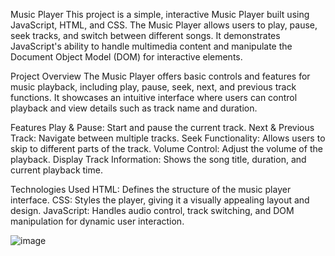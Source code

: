 Music Player
This project is a simple, interactive Music Player built using JavaScript, HTML, and CSS. The Music Player allows users to play, pause, seek tracks, and switch between different songs. It demonstrates JavaScript's ability to handle multimedia content and manipulate the Document Object Model (DOM) for interactive elements.

Project Overview
The Music Player offers basic controls and features for music playback, including play, pause, seek, next, and previous track functions. It showcases an intuitive interface where users can control playback and view details such as track name and duration.

Features
Play & Pause: Start and pause the current track.
Next & Previous Track: Navigate between multiple tracks.
Seek Functionality: Allows users to skip to different parts of the track.
Volume Control: Adjust the volume of the playback.
Display Track Information: Shows the song title, duration, and current playback time.

Technologies Used
HTML: Defines the structure of the music player interface.
CSS: Styles the player, giving it a visually appealing layout and design.
JavaScript: Handles audio control, track switching, and DOM manipulation for dynamic user interaction.

![image](https://github.com/user-attachments/assets/ebce2944-2a56-44b2-8ec1-3fbbe9bc38dc)
